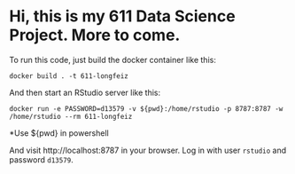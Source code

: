 Hi, this is my 611 Data Science Project. More to come.
=========================


To run this code, just build the docker container like this:

```
docker build . -t 611-longfeiz
```

And then start an RStudio server like this:

```
docker run -e PASSWORD=d13579 -v ${pwd}:/home/rstudio -p 8787:8787 -w /home/rstudio --rm 611-longfeiz
```
*Use ${pwd} in powershell

And visit http://localhost:8787 in your browser. Log in with user
`rstudio` and password `d13579`.



